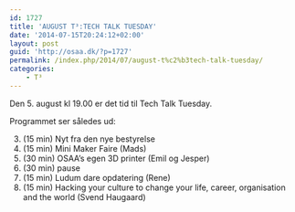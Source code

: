 ```yaml
---
id: 1727
title: 'AUGUST T³:TECH TALK TUESDAY'
date: '2014-07-15T20:24:12+02:00'
layout: post
guid: 'http://osaa.dk/?p=1727'
permalink: /index.php/2014/07/august-t%c2%b3tech-talk-tuesday/
categories:
    - T³
---
```


Den 5. august kl 19.00 er det tid til Tech Talk Tuesday.

Programmet ser således ud:

3. (15 min) Nyt fra den nye bestyrelse
4. (15 min) Mini Maker Faire (Mads)
5. (30 min) OSAA’s egen 3D printer (Emil og Jesper)
6. (30 min) pause
7. (15 min) Ludum dare opdatering (Rene)
8. (15 min) Hacking your culture to change your life, career, organisation and the world (Svend Haugaard)